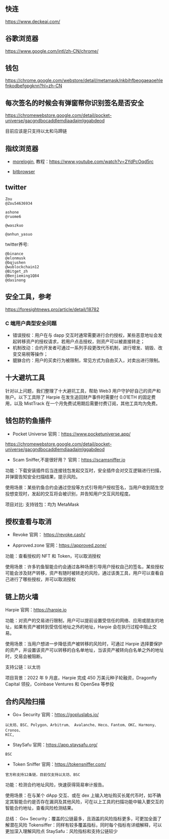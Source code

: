 ## 快连
https://www.deckeai.com/

## 谷歌浏览器
https://www.google.com/intl/zh-CN/chrome/

## 钱包
https://chrome.google.com/webstore/detail/metamask/nkbihfbeogaeaoehlefnkodbefgpgknn?hl=zh-CN

## 每次签名的时候会有弹窗帮你识别签名是否安全
https://chromewebstore.google.com/detail/pocket-universe/gacgndbocaddlemdiaadajmlggabdeod

目前应该是只支持以太和马蹄链

## 指纹浏览器
* [morelogin](https://blog.browserscan.net/),
教程：https://www.youtube.com/watch?v=2YdPcOqd5rc

* [bitbrowser](https://www.bitbrowser.cn/)

## twitter
```
Zou
@Zou54636934

ashone
@ruome6

@waszkuo

@anhun_yasuo
```

twitter养号:
```
@binance
@elonmusk
@bqjushen
@wublockchain12
@Bitget_zh
@Benjieming1Q84
@dasinong
```

## 安全工具，参考
https://foresightnews.pro/article/detail/18782

### C 端用户典型安全问题
* 错误授权：用户在与 dapp 交互时通常需要进行合约授权，某些恶意地址会发起转移资产的授权请求，若用户点击授权，则资产可以被直接转走；
* 机制改动：合约开发者可通过一系列手段更改代币机制，进行增发、销毁、改变交易税等操作；
* 貔貅合约：用户的买卖行为被限制，常见方式为自由买入，对卖出进行限制。

## 十大避坑工具
针对以上问题，我们整理了十大避坑工具，帮助 Web3 用户守护好自己的资产和账户。以下工具除了 Harpie 在发生追回财产事件时需要付 0.01ETH 的固定费用，以及 MistTrack 在一个月免费试用期后需要付费订阅，其他工具均为免费。

## 钱包防钓鱼插件
* Pocket Universe
官网：https://www.pocketuniverse.app/

https://chromewebstore.google.com/detail/pocket-universe/gacgndbocaddlemdiaadajmlggabdeod

* Scam Sniffer,不是很好用？
官网：https://scamsniffer.io

功能：下载安装插件后当连接钱包发起交互时，安全插件会对交互逻辑进行扫描，并弹窗告知安全扫描结果，提示风险。

使用场景：某些钓鱼合约会通过空投等方式引导用户授权签名，当用户收到陌生空投想变现时，发起的交互将会被识别，并告知用户交互风险程度。

项目对比:
支持钱包：均为 MetaMask

## 授权查看与取消
* Revoke
官网：
https://revoke.cash/

* Approved.zone
官网：https://approved.zone/

功能：查看授权的 NFT 和 Token，可以取消授权

使用场景：许多钓鱼智能合约会通过各种场景引导用户授权自己的签名，某些授权可能会涉及财产转移，资产有随时被转走的风险，通过该类工具，用户可以查看自己进行了哪些授权，并可以取消授权

## 链上防火墙
Harpie
官网：https://harpie.io

功能：对资产的交易进行限制，用户可以提前设置受信任的网络、应用或朋友的地址，如果有资产被转到受信任地址之外的地址，Harpie 会在执行过程中阻止交易。

使用场景：当用户想进一步降低资产被转移的风险时，可通过 Harpie 选择要保护的资产，并设置该资产可以转移的白名单地址，当该资产被转向白名单之外的地址时，交易会被阻断。

支持公链：以太坊

项目背景：2022 年 9 月底，Harpie 完成 450 万美元种子轮融资，Dragonfly Capital 领投，Coinbase Ventures 和 OpenSea 等参投

## 合约风险扫描
* Go+ Security
官网：https://gopluslabs.io/
```
以太坊、BSC、Polygon、Arbitrum、 Avalanche、Heco、Fantom、OKC、Harmony、Cronos、
KCC,
```

* StaySafu
官网：https://app.staysafu.org/
```
BSC
```

* Token Sniffer
官网：https://tokensniffer.com/
```
官方称支持12条链，目前仅支持以太坊、BSC
```

功能：检测合约地址风险，快速获得简易审计报告。

使用场景：在与某个 dApp 交互、或在 dex 上输入地址购买长尾代币时，如不确定其智能合约是否存在漏洞及其他风险，可在以上工具的扫描功能中输入要交互的智能合约地址，查看风险检测结果。

总结：
Go+ Security：覆盖的公链最多，且涵盖的风险指标更多，可更加全面了解潜在风险
Tokensiffer：同样有较多覆盖指标，同时每个指标有详细解释，可以更加深入理解风险点
StaySafu：风险指标和支持公链较少
